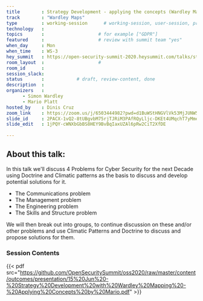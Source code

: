 ```yaml
---
title        : Strategy Development - applying the concepts (Wardley Maps)
track        : "Wardley Maps"
type         : working-session      # working-session, user-session, product-session
technology   :
topics       :                    # for example ["GDPR"]
featured     :                    # review with summit team "yes"
when_day     : Mon
when_time    : WS-3
hey_summit   : https://open-security-summit-2020.heysummit.com/talks/strategy-development-applying-the-concepts/
room_layout  :                    #
room_id      : 
session_slack: 
status       :            # draft, review-content, done
description  :
organizers   :
      - Simon Wardley
      - Mario Platt
hosted_by    : Dinis Cruz
zoom_link    : https://zoom.us/j/6503444982?pwd=d1BuWStHNGVlVk53MjJUNW5aZEFuUT09
slide_id     : 2PACX-1vQ2-8tUBgvbM75rjTJRiM3PAfRQyLljc-DKEt4UMqchT7yMmeG4MuGSzTKhwzGufdOPBSu3GfcVz75m
slide_edit   : 1jPQY-cWNXbGbBS8HEY9BvBqIaxUZAl6pRw2CiT2XfDE
      
---
```


## About this talk: 

In this talk we'll discuss  4 Problems for Cyber Security for the next Decade using Doctrine and Climatic patterns as the basis to discuss and develop potential solutions for it.
- The Communications problem
- The Management problem
- The Engineering problem
- The Skills and Structure problem

We will then break out into groups, to continue discussion on these and/or other problems and use Climatic Patterns and Doctrine to discuss and propose solutions for them.


### Session Contents

{{< pdf src="https://github.com/OpenSecuritySummit/oss2020/raw/master/content/outcomes/presentation/15%20Jun%20-%20Strategy%20Development%20with%20Wardley%20Mapping%20-%20Applying%20Concepts%20by%20Mario.pdf" >}}